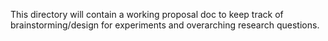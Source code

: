 This directory will contain a working proposal doc to keep track of brainstorming/design for experiments and overarching research questions.
